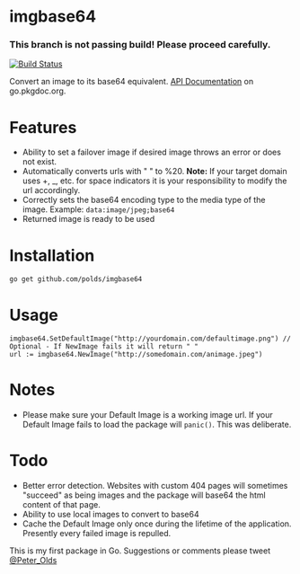 # imgbase64

### This branch is not passing build! Please proceed carefully.


[![Build Status](https://drone.io/github.com/polds/imgbase64/status.png)](https://drone.io/github.com/polds/imgbase64/latest)

Convert an image to its base64 equivalent. [API Documentation](http://godoc.org/github.com/polds/imgbase64) on go.pkgdoc.org.

# Features

* Ability to set a failover image if desired image throws an error or does not exist.
* Automatically converts urls with " " to %20. **Note:** If your target domain uses +, _, etc. for space indicators it is your responsibility to modify the url accordingly.
* Correctly sets the base64 encoding type to the media type of the image. Example: `data:image/jpeg;base64`
* Returned image is ready to be used


# Installation

```
go get github.com/polds/imgbase64
```

# Usage


```golang
imgbase64.SetDefaultImage("http://yourdomain.com/defaultimage.png") // Optional - If NewImage fails it will return " "
url := imgbase64.NewImage("http://somedomain.com/animage.jpeg")
```

# Notes

* Please make sure your Default Image is a working image url. If your Default Image fails to load the package will `panic()`. This was deliberate.

# Todo

* Better error detection. Websites with custom 404 pages will sometimes "succeed" as being images and the package will base64 the html content of that page.
* Ability to use local images to convert to base64
* Cache the Default Image only once during the lifetime of the application. Presently every failed image is repulled.

This is my first package in Go. Suggestions or comments please tweet [@Peter_Olds](https://twitter.com/Peter_Olds)